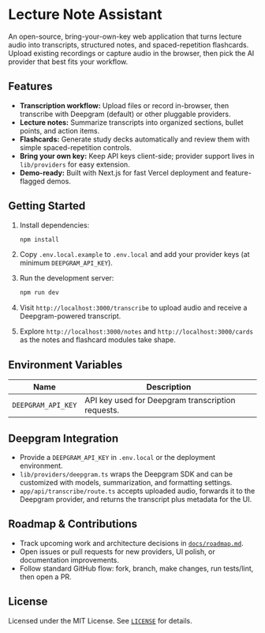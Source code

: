 # Lecture Note Assistant

An open-source, bring-your-own-key web application that turns lecture audio into transcripts, structured notes, and spaced-repetition flashcards. Upload existing recordings or capture audio in the browser, then pick the AI provider that best fits your workflow.

## Features
- **Transcription workflow:** Upload files or record in-browser, then transcribe with Deepgram (default) or other pluggable providers.
- **Lecture notes:** Summarize transcripts into organized sections, bullet points, and action items.
- **Flashcards:** Generate study decks automatically and review them with simple spaced-repetition controls.
- **Bring your own key:** Keep API keys client-side; provider support lives in `lib/providers` for easy extension.
- **Demo-ready:** Built with Next.js for fast Vercel deployment and feature-flagged demos.

## Getting Started
1. Install dependencies:
   
   ```bash
   npm install
   ```
2. Copy `.env.local.example` to `.env.local` and add your provider keys (at minimum `DEEPGRAM_API_KEY`).
3. Run the development server:
   
   ```bash
   npm run dev
   ```
4. Visit `http://localhost:3000/transcribe` to upload audio and receive a Deepgram-powered transcript.
5. Explore `http://localhost:3000/notes` and `http://localhost:3000/cards` as the notes and flashcard modules take shape.

## Environment Variables
| Name | Description |
| --- | --- |
| `DEEPGRAM_API_KEY` | API key used for Deepgram transcription requests. |

## Deepgram Integration
- Provide a `DEEPGRAM_API_KEY` in `.env.local` or the deployment environment.
- `lib/providers/deepgram.ts` wraps the Deepgram SDK and can be customized with models, summarization, and formatting settings.
- `app/api/transcribe/route.ts` accepts uploaded audio, forwards it to the Deepgram provider, and returns the transcript plus metadata for the UI.

## Roadmap & Contributions
- Track upcoming work and architecture decisions in [`docs/roadmap.md`](docs/roadmap.md).
- Open issues or pull requests for new providers, UI polish, or documentation improvements.
- Follow standard GitHub flow: fork, branch, make changes, run tests/lint, then open a PR.

## License
Licensed under the MIT License. See [`LICENSE`](LICENSE) for details.
